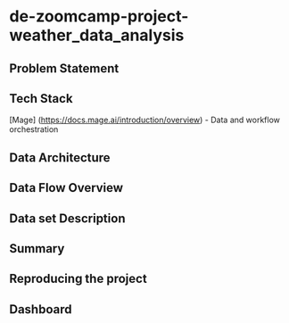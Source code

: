 # de-zoomcamp-project-weather_data_analysis

## Problem Statement


## Tech Stack
[Mage] (https://docs.mage.ai/introduction/overview) - Data and workflow orchestration



## Data Architecture



## Data Flow Overview


## Data set Description


## Summary 


## Reproducing the project


## Dashboard
